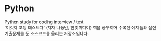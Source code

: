# Python  
Python study for coding interview / test  
'이것이 코딩 테스트다' (저자 나동빈, 한빛미디어) 책을 공부하며 수록된 예제들과 실전 기출문제를 푼 소스코드를 올리는 저장소입니다. 
